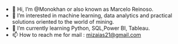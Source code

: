 - 👋 Hi, I’m @Monokhan or also known as Marcelo Reinoso.
- 👀 I’m interested in machine learning, data analytics and practical solutions oriented to the world of mining.
- 🌱 I’m currently learning  Python, SQL,Power BI, Tableau.
- 📫 How to reach me  for mail : mizaias21@gmail.com

<!---
Monokhan/Monokhan is a ✨ special ✨ repository because its `README.md` (this file) appears on your GitHub profile.
You can click the Preview link to take a look at your changes.
--->
